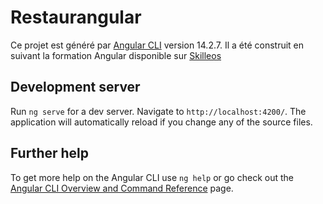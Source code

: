 # Restaurangular

Ce projet est généré par [Angular CLI](https://github.com/angular/angular-cli) version 14.2.7. 
Il a été construit en suivant la formation Angular disponible sur [Skilleos](https://www.skilleos.com/cours/apprendre-developper-application-avec-framework-angular-js-6-en-ligne)

## Development server

Run `ng serve` for a dev server. Navigate to `http://localhost:4200/`. The application will automatically reload if you change any of the source files.

## Further help

To get more help on the Angular CLI use `ng help` or go check out the [Angular CLI Overview and Command Reference](https://angular.io/cli) page.
